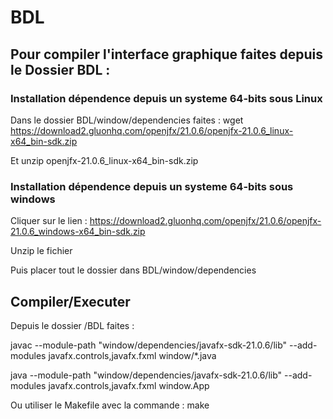 # BDL

## Pour compiler l'interface graphique faites depuis le Dossier BDL : 
### Installation dépendence depuis un systeme 64-bits sous Linux
Dans le dossier BDL/window/dependencies faites : 
wget https://download2.gluonhq.com/openjfx/21.0.6/openjfx-21.0.6_linux-x64_bin-sdk.zip

Et unzip openjfx-21.0.6_linux-x64_bin-sdk.zip 

### Installation dépendence depuis un systeme 64-bits sous windows 
Cliquer sur le lien : https://download2.gluonhq.com/openjfx/21.0.6/openjfx-21.0.6_windows-x64_bin-sdk.zip 

Unzip le fichier 

Puis placer tout le dossier dans BDL/window/dependencies

## Compiler/Executer
Depuis le dossier /BDL faites : 

javac --module-path "window/dependencies/javafx-sdk-21.0.6/lib" --add-modules javafx.controls,javafx.fxml window/*.java

java --module-path "window/dependencies/javafx-sdk-21.0.6/lib" --add-modules javafx.controls,javafx.fxml window.App

Ou utiliser le Makefile avec la commande : make

